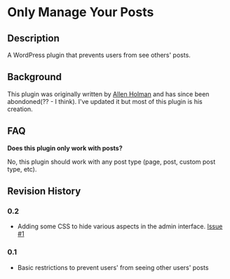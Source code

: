 # Only Manage Your Posts

## Description

A WordPress plugin that prevents users from see others' posts.

## Background

This plugin was originally written by [Allen Holman](http://code.mincus.com/41/manage-your-posts-only-in-wordpress/) and has since been abondoned(?? - I think). I've updated it but most of this plugin is his creation.

## FAQ

**Does this plugin only work with posts?**

No, this plugin should work with any post type (page, post, custom post type, etc).

## Revision History

### 0.2

* Adding some CSS to hide various aspects in the admin interface. [Issue #1](https://github.com/BFTrick/only-manage-your-posts/issues/1)

### 0.1

* Basic restrictions to prevent users' from seeing other users' posts
